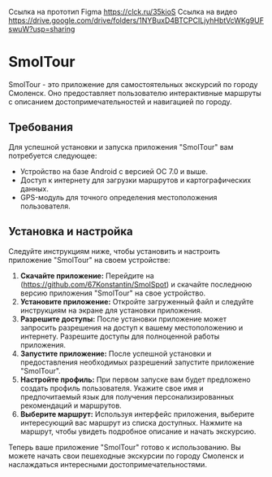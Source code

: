 Ссылка на прототип Figma https://clck.ru/35kioS
Ссылка на видео https://drive.google.com/drive/folders/1NYBuxD4BTCPCILjyhHbtVcWKg9UFswuW?usp=sharing

# SmolTour
SmolTour - это приложение для самостоятельных экскурсий по городу Смоленск. Оно предоставляет пользователю интерактивные маршруты с описанием достопримечательностей и навигацией по городу.
## Требования
Для успешной установки и запуска приложения "SmolTour" вам потребуется следующее:
- Устройство на базе Android с версией ОС 7.0 и выше.
- Доступ к интернету для загрузки маршрутов и картографических данных.
- GPS-модуль для точного определения местоположения пользователя.
## Установка и настройка
Следуйте инструкциям ниже, чтобы установить и настроить приложение "SmolTour" на своем устройстве:
1. **Скачайте приложение:**
   Перейдите на (https://github.com/67Konstantin/SmolSpot) и скачайте последнюю версию приложения "SmolTour" на свое устройство.
2. **Установите приложение:**
   Откройте загруженный файл и следуйте инструкциям на экране для установки приложения.
3. **Разрешите доступы:**
   После установки приложение может запросить разрешения на доступ к вашему местоположению и интернету. Разрешите доступы для полноценной работы приложения.
4. **Запустите приложение:**
   После успешной установки и предоставления необходимых разрешений запустите приложение "SmolTour".
5. **Настройте профиль:**
   При первом запуске вам будет предложено создать профиль пользователя. Укажите свое имя и предпочитаемый язык для получения персонализированных рекомендаций и маршрутов.
6. **Выберите маршрут:**
   Используя интерфейс приложения, выберите интересующий вас маршрут из списка доступных. Нажмите на маршрут, чтобы увидеть подробное описание и начать экскурсию.

Теперь ваше приложение "SmolTour" готово к использованию. Вы можете начать свои пешеходные экскурсии по городу Смоленск и наслаждаться интересными достопримечательностями.

